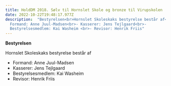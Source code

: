 ```yaml
---
title: HoldDM 2018. Sølv til Hornslet Skole og bronze til Virupskolen
date: 2022-10-22T19:48:17.977Z
description:  "Bestyrelsen<br>Hornslet Skoleskaks bestyrelse består af<br>-
  Formand: Anne Juul-Madsen<br>- Kasserer: Jens Tejlgaard<br>-
  Bestyrelsesmedlem: Kai Washeim <br>- Revisor: Henrik Friis"
---
```

**Bestyrelsen**

Hornslet Skoleskaks bestyrelse består af

- Formand: Anne Juul-Madsen
- Kasserer: Jens Tejlgaard
- Bestyrelsesmedlem: Kai Washeim
- Revisor: Henrik Friis